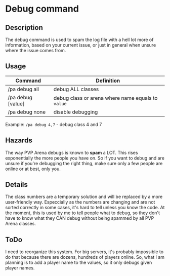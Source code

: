 # Debug command

## Description

The debug command is used to spam the log file with a hell lot more of information, based on your current issue, or just in general when unsure where the issue comes from.

## Usage

Command |  Definition
------------- | -------------
/pa debug all | debug ALL classes
/pa debug [value] | debug class or arena where name equals to `value`
/pa debug none | disable debugging

Example: `/pa debug 4,7` - debug class 4 and 7

## Hazards

The way PVP Arena debugs is known to **spam** a LOT. This rises exponentially the more people you have on. So if you want to debug and are unsure if you're debugging the right thing, 
make sure only a few people are online or at best, only you.

## Details

The class numbers are a temporary solution and will be replaced by a more user-friendly way. Especcially as the numbers are changing and are not sorted correctly in some cases, it's hard to tell unless you know the code.
At the moment, this is used by me to tell people what to debug, so they don't have to know what they CAN debug without being spammed by all PVP Arena classes.

## ToDo

I need to reorganize this system. For big servers, it's probably impossible to do that because there are dozens, hundreds of players online. 
So, what I am planning is to add a player name to the values, so it only debugs given player names.